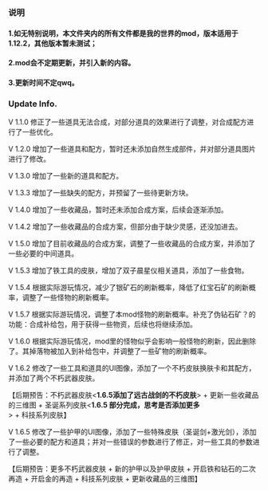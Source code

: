 ### 说明

#### 1.如无特别说明，本文件夹内的所有文件都是我的世界的mod，版本适用于1.12.2，其他版本暂未测试；
#### 2.mod会不定期更新，并引入新的内容。
#### 3.更新时间不定qwq。

### Update Info.

V 1.1.0 修正了一些道具无法合成，对部分道具的效果进行了调整，对合成配方进行了一些优化。

V 1.2.0 增加了一些道具和配方，暂时还未添加自然生成部件，并对部分道具图片进行了修改。

V 1.3.0 增加了一些新的道具和配方。

V 1.3.3 增加了一些缺失的配方，并预留了一些待更新方块。

V 1.4.0 增加了一些收藏品，暂时还未添加合成方案，后续会逐渐添加。

V 1.4.2 增加了一些收藏品的合成方案，但部分由于缺少灵感，还没加进去。

V 1.5.0 增加了目前收藏品的合成方案，调整了一些收藏品的合成方案，并添加了一些必要的中间道具。

V 1.5.3 增加了铁工具的皮肤，增加了双子晨星仪相关道具，添加了一些食物。

V 1.5.4 根据实际游玩情况，减少了银矿石的刷新概率，降低了红宝石矿的刷新概率，调整了一些怪物的刷新概率。

V 1.5.7 根据实际游玩情况，调整了本mod怪物的刷新概率。补充了伪钻石矿？的功能：合成补给包，用于获得一些物资，后续也将继续添加。

V 1.6.0 根据实际游玩情况，mod里的怪物似乎会影响一般怪物的刷新，因此删除了。其掉落物被加入到补给包中，并调整了一些矿物的刷新概率。

V 1.6.2 修改了一些工具和道具的UI图像，添加了一个不朽皮肤换肤卡和其配方，并添加了两个不朽武器皮肤。

【后期预告：不朽武器皮肤<**1.6.5添加了远古战剑的不朽皮肤**> + 更新一些收藏品的三维图 + 圣诞系列皮肤<**1.6.5 部分完成，思考是否添加更多**> + 科技系列皮肤】

V 1.6.5 修改了一些护甲的UI图像，添加了一些特殊皮肤（圣诞剑+激光剑），添加了一些必要的配方和道具；并对一些错误的参数进行了修正，对一些工具的参数进行了调整。

【后期预告：更多不朽武器皮肤 + 新的护甲以及护甲皮肤 + 开启铁和钻石的二次再造 + 开启金的再造 + 科技系列皮肤 + 更新收藏品的三维图】


